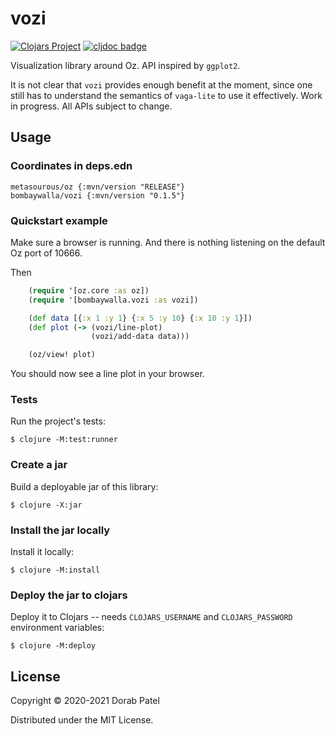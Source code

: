 # vozi

[![Clojars Project](https://img.shields.io/clojars/v/bombaywalla/vozi.svg)](https://clojars.org/bombaywalla/vozi)
[![cljdoc badge](https://cljdoc.org/badge/bombaywalla/vozi)](https://cljdoc.org/d/bombaywalla/vozi/CURRENT)

Visualization library around Oz. API inspired by `ggplot2`.

It is not clear that `vozi` provides enough benefit at the moment,
since one still has to understand the semantics of `vaga-lite` to use
it effectively.  Work in progress. All APIs subject to change.

## Usage

### Coordinates in deps.edn

	metasourous/oz {:mvn/version "RELEASE"}
	bombaywalla/vozi {:mvn/version "0.1.5"}

### Quickstart example

Make sure a browser is running. And there is nothing listening on the
default Oz port of 10666.

Then

```clojure
	(require '[oz.core :as oz])
	(require '[bombaywalla.vozi :as vozi])

	(def data [{:x 1 :y 1} {:x 5 :y 10} {:x 10 :y 1}])
	(def plot (-> (vozi/line-plot)
	              (vozi/add-data data)))

	(oz/view! plot)
```

You should now see a line plot in your browser.

### Tests

Run the project's tests:

    $ clojure -M:test:runner

### Create a jar

Build a deployable jar of this library:

    $ clojure -X:jar

### Install the jar locally

Install it locally:

    $ clojure -M:install

### Deploy the jar to clojars

Deploy it to Clojars -- needs `CLOJARS_USERNAME` and `CLOJARS_PASSWORD` environment variables:

    $ clojure -M:deploy

## License

Copyright © 2020-2021 Dorab Patel

Distributed under the MIT License.
